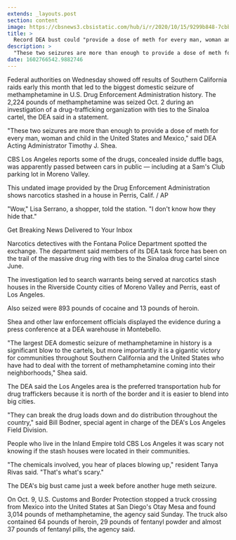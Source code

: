 ```yaml
--- 
extends: _layouts.post 
section: content 
image: https://cbsnews3.cbsistatic.com/hub/i/r/2020/10/15/9299b848-7cbb-4cf4-9126-d5a7c000637e/thumbnail/1200x630/9c180ed4374d02eadcf4a4f65783d469/ap-20288785369700.jpg 
title: > 
  Record DEA bust could "provide a dose of meth for every man, woman and child" in U.S. and Mexico 
description: > 
  "These two seizures are more than enough to provide a dose of meth for every man, woman and child in the United States and Mexico," said DEA Acting Administrator Timothy J. Shea.CBS Los Angeles reports some of the drugs, concealed inside duffle bags, was apparently passed between cars in public — including at a Sam's Club parking lot in Moreno Valley.This undated image provided by the Drug Enforcement Administration shows narcotics stashed in a house in Perris, Calif. / AP"Wow," Lisa Serrano, a shopper, told the station.The investigation led to search warrants being served at narcotics stash houses in the Riverside County cities of Moreno Valley and Perris, east of Los Angeles.People who live in the Inland Empire told CBS Los Angeles it was scary not knowing if the stash houses were located in their communities. 
date: 1602766542.9882746 
--- 
```

Federal authorities on Wednesday showed off results of Southern California raids early this month that led to the biggest domestic seizure of methamphetamine in U.S. Drug Enforcement Administration history. The 2,224 pounds of methamphetamine was seized Oct. 2 during an investigation of a drug-trafficking organization with ties to the Sinaloa cartel, the DEA said in a statement.

"These two seizures are more than enough to provide a dose of meth for every man, woman and child in the United States and Mexico," said DEA Acting Administrator Timothy J. Shea.

CBS Los Angeles reports some of the drugs, concealed inside duffle bags, was apparently passed between cars in public — including at a Sam's Club parking lot in Moreno Valley.

This undated image provided by the Drug Enforcement Administration shows narcotics stashed in a house in Perris, Calif. / AP

"Wow," Lisa Serrano, a shopper, told the station. "I don't know how they hide that."

Get Breaking News Delivered to Your Inbox

Narcotics detectives with the Fontana Police Department spotted the exchange. The department said members of its DEA task force has been on the trail of the massive drug ring with ties to the Sinaloa drug cartel since June.

The investigation led to search warrants being served at narcotics stash houses in the Riverside County cities of Moreno Valley and Perris, east of Los Angeles.

Also seized were 893 pounds of cocaine and 13 pounds of heroin.

Shea and other law enforcement officials displayed the evidence during a press conference at a DEA warehouse in Montebello.

"The largest DEA domestic seizure of methamphetamine in history is a significant blow to the cartels, but more importantly it is a gigantic victory for communities throughout Southern California and the United States who have had to deal with the torrent of methamphetamine coming into their neighborhoods," Shea said.

The DEA said the Los Angeles area is the preferred transportation hub for drug traffickers because it is north of the border and it is easier to blend into big cities.

"They can break the drug loads down and do distribution throughout the country," said Bill Bodner, special agent in charge of the DEA's Los Angeles Field Division.

People who live in the Inland Empire told CBS Los Angeles it was scary not knowing if the stash houses were located in their communities.

"The chemicals involved, you hear of places blowing up," resident Tanya Rivas said. "That's what's scary."

The DEA's big bust came just a week before another huge meth seizure.

On Oct. 9, U.S. Customs and Border Protection stopped a truck crossing from Mexico into the United States at San Diego's Otay Mesa and found 3,014 pounds of methamphetamine, the agency said Sunday. The truck also contained 64 pounds of heroin, 29 pounds of fentanyl powder and almost 37 pounds of fentanyl pills, the agency said.